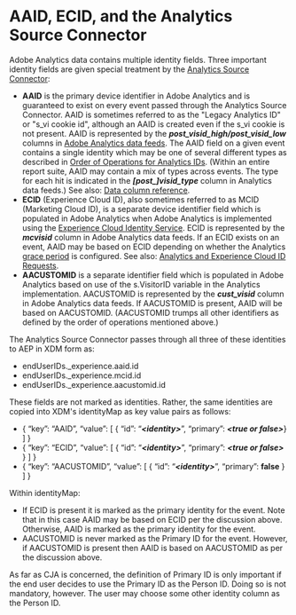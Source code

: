 # AAID, ECID, and the Analytics Source Connector

Adobe Analytics data contains multiple identity fields. Three important identity fields are given special treatment by the [Analytics Source Connector](https://experienceleague.adobe.com/docs/experience-platform/sources/ui-tutorials/create/adobe-applications/analytics.html?lang=en):

* **AAID** is the primary device identifier in Adobe Analytics and is guaranteed to exist on every event passed through the Analytics Source Connector. AAID is sometimes referred to as the "Legacy Analytics ID" or "s\_vi cookie id", although an AAID is created even if the s\_vi cookie is not present. AAID is represented by the **_post\_visid\_high/post\_visid\_low_** columns in [Adobe Analytics data feeds](https://experienceleague.adobe.com/docs/analytics/export/analytics-data-feed/data-feed-contents/datafeeds-reference.html?lang=en#columns%2C-descriptions%2C-and-data-types). The AAID field on a given event contains a single identity which may be one of several different types as described in [Order of Operations for Analytics IDs](https://experienceleague.adobe.com/docs/id-service/using/reference/analytics-reference/analytics-order-of-operations.html?lang=en%5B%5D). (Within an entire report suite, AAID may contain a mix of types across events. The type for each hit is indicated in the **_[post\_]visid\_type_** column in Analytics data feeds.) See also: [Data column reference](https://experienceleague.adobe.com/docs/analytics/export/analytics-data-feed/data-feed-contents/datafeeds-reference.html?lang=en).
* **ECID** (Experience Cloud ID), also sometimes referred to as MCID (Marketing Cloud ID), is a separate device identifier field which is populated in Adobe Analytics when Adobe Analytics is implemented using the [Experience Cloud Identity Service](https://experienceleague.adobe.com/docs/id-service/using/implementation/setup-analytics.html?lang=en). ECID is represented by the **_mcvisid_** column in Adobe Analytics data feeds. If an ECID exists on an event, AAID may be based on ECID depending on whether the Analytics [grace period](https://experienceleague.adobe.com/docs/id-service/using/reference/analytics-reference/grace-period.html?lang=en) is configured. See also: [Analytics and Experience Cloud ID Requests](https://experienceleague.adobe.com/docs/id-service/using/reference/analytics-reference/legacy-analytics.html?lang=en).
* **AACUSTOMID** is a separate identifier field which is populated in Adobe Analytics based on use of the s.VisitorID variable in the Analytics implementation. AACUSTOMID is represented by the **_cust_visid_** column in Adobe Analytics data feeds. If AACUSTOMID is present, AAID will be based on AACUSTOMID. (AACUSTOMID trumps all other identifiers as defined by the order of operations mentioned above.) 

The Analytics Source Connector passes through all three of these identities to AEP in XDM form as:

* endUserIDs.\_experience.aaid.id
* endUserIDs.\_experience.mcid.id
* endUserIDs.\_experience.aacustomid.id

These fields are not marked as identities. Rather, the same identities are copied into XDM's identityMap as key value pairs as follows:

* { “key”: “AAID”, “value”: [ { “id”: “**_\<identity\>_**”, “primary”: **_\<true or false\>_**} ] }
* { “key”: “ECID”, “value”: [ { “id”: “**_\<identity\>_**”, “primary”: **_\<true or false\>_** } ] }
* { “key”: “AACUSTOMID”, “value”: [ { “id”: “**_\<identity\>_**”, “primary”: **false** } ] }

Within identityMap:

* If ECID is present it is marked as the primary identity for the event. Note that in this case AAID may be based on ECID per the discussion above.
Otherwise, AAID is marked as the primary identity for the event.
* AACUSTOMID is never marked as the Primary ID for the event. However, if AACUSTOMID is present then AAID is based on AACUSTOMID as per the discussion above.

As far as CJA is concerned, the definition of Primary ID is only important if the end user decides to use the Primary ID as the Person ID. Doing so is not mandatory, however. The user may choose some other identity column as the Person ID.

